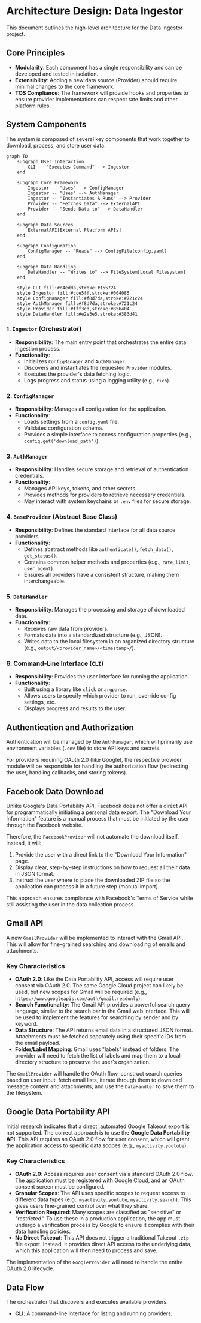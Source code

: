 # Architecture Design: Data Ingestor
<!-- Updated: 2023-05-28T14:48:00Z -->

This document outlines the high-level architecture for the Data Ingestor project.

## Core Principles

- **Modularity**: Each component has a single responsibility and can be developed and tested in isolation.
- **Extensibility**: Adding a new data source (Provider) should require minimal changes to the core framework.
- **TOS Compliance**: The framework will provide hooks and properties to ensure provider implementations can respect rate limits and other platform rules.

## System Components

The system is composed of several key components that work together to download, process, and store user data.

```mermaid
graph TD
    subgraph User Interaction
        CLI -- "Executes Command" --> Ingestor
    end

    subgraph Core Framework
        Ingestor -- "Uses" --> ConfigManager
        Ingestor -- "Uses" --> AuthManager
        Ingestor -- "Instantiates & Runs" --> Provider
        Provider -- "Fetches Data" --> ExternalAPI
        Provider -- "Sends Data to" --> DataHandler
    end

    subgraph Data Sources
        ExternalAPI[External Platform APIs]
    end

    subgraph Configuration
        ConfigManager -- "Reads" --> ConfigFile[config.yaml]
    end

    subgraph Data Handling
        DataHandler -- "Writes to" --> FileSystem[Local Filesystem]
    end

    style CLI fill:#d4edda,stroke:#155724
    style Ingestor fill:#cce5ff,stroke:#004085
    style ConfigManager fill:#f8d7da,stroke:#721c24
    style AuthManager fill:#f8d7da,stroke:#721c24
    style Provider fill:#fff3cd,stroke:#856404
    style DataHandler fill:#e2e3e5,stroke:#383d41
```

### 1. `Ingestor` (Orchestrator)

- **Responsibility**: The main entry point that orchestrates the entire data ingestion process.
- **Functionality**:
  - Initializes `ConfigManager` and `AuthManager`.
  - Discovers and instantiates the requested `Provider` modules.
  - Executes the provider's data fetching logic.
  - Logs progress and status using a logging utility (e.g., `rich`).

### 2. `ConfigManager`

- **Responsibility**: Manages all configuration for the application.
- **Functionality**:
  - Loads settings from a `config.yaml` file.
  - Validates configuration schema.
  - Provides a simple interface to access configuration properties (e.g., `config.get('download_path')`).

### 3. `AuthManager`

- **Responsibility**: Handles secure storage and retrieval of authentication credentials.
- **Functionality**:
  - Manages API keys, tokens, and other secrets.
  - Provides methods for providers to retrieve necessary credentials.
  - May interact with system keychains or `.env` files for secure storage.

### 4. `BaseProvider` (Abstract Base Class)

- **Responsibility**: Defines the standard interface for all data source providers.
- **Functionality**:
  - Defines abstract methods like `authenticate()`, `fetch_data()`, `get_status()`.
  - Contains common helper methods and properties (e.g., `rate_limit`, `user_agent`).
  - Ensures all providers have a consistent structure, making them interchangeable.

### 5. `DataHandler`

- **Responsibility**: Manages the processing and storage of downloaded data.
- **Functionality**:
  - Receives raw data from providers.
  - Formats data into a standardized structure (e.g., JSON).
  - Writes data to the local filesystem in an organized directory structure (e.g., `output/<provider_name>/<timestamp>/`).

### 6. Command-Line Interface (`CLI`)

- **Responsibility**: Provides the user interface for running the application.
- **Functionality**:
  - Built using a library like `click` or `argparse`.
  - Allows users to specify which provider to run, override config settings, etc.
  - Displays progress and results to the user.

## Authentication and Authorization

Authentication will be managed by the `AuthManager`, which will primarily use environment variables (`.env` file) to store API keys and secrets.

For providers requiring OAuth 2.0 (like Google), the respective provider module will be responsible for handling the authorization flow (redirecting the user, handling callbacks, and storing tokens).

## Facebook Data Download

Unlike Google's Data Portability API, Facebook does not offer a direct API for programmatically initiating a personal data export. The "Download Your Information" feature is a manual process that must be initiated by the user through the Facebook website.

Therefore, the `FacebookProvider` will not automate the download itself. Instead, it will:

1. Provide the user with a direct link to the "Download Your Information" page.
2. Display clear, step-by-step instructions on how to request all their data in JSON format.
3. Instruct the user where to place the downloaded ZIP file so the application can process it in a future step (manual import).

This approach ensures compliance with Facebook's Terms of Service while still assisting the user in the data collection process.

## Gmail API

A new `GmailProvider` will be implemented to interact with the Gmail API. This will allow for fine-grained searching and downloading of emails and attachments.

### Key Characteristics

- **OAuth 2.0**: Like the Data Portability API, access will require user consent via OAuth 2.0. The same Google Cloud project can likely be used, but new scopes for Gmail will be required (e.g., `https://www.googleapis.com/auth/gmail.readonly`).
- **Search Functionality**: The Gmail API provides a powerful search query language, similar to the search bar in the Gmail web interface. This will be used to implement the features for searching by sender and by keyword.
- **Data Structure**: The API returns email data in a structured JSON format. Attachments must be fetched separately using their specific IDs from the email payload.
- **Folder/Label Mapping**: Gmail uses "labels" instead of folders. The provider will need to fetch the list of labels and map them to a local directory structure to preserve the user's organization.

The `GmailProvider` will handle the OAuth flow, construct search queries based on user input, fetch email lists, iterate through them to download message content and attachments, and use the `DataHandler` to save them to the filesystem.

## Google Data Portability API

Initial research indicates that a direct, automated Google Takeout export is not supported. The correct approach is to use the **Google Data Portability API**. This API requires an OAuth 2.0 flow for user consent, which will grant the application access to specific data scopes (e.g., `myactivity.youtube`).

### Key Characteristics

- **OAuth 2.0**: Access requires user consent via a standard OAuth 2.0 flow. The application must be registered with Google Cloud, and an OAuth consent screen must be configured.
- **Granular Scopes**: The API uses specific scopes to request access to different data types (e.g., `myactivity.youtube`, `myactivity.search`). This gives users fine-grained control over what they share.
- **Verification Required**: Many scopes are classified as "sensitive" or "restricted." To use these in a production application, the app must undergo a verification process by Google to ensure it complies with their data handling policies.
- **No Direct Takeout**: This API does not trigger a traditional Takeout `.zip` file export. Instead, it provides direct API access to the underlying data, which this application will then need to process and save.

The implementation of the `GoogleProvider` will need to handle the entire OAuth 2.0 lifecycle.

## Data Flow

The orchestrator that discovers and executes available providers.
- **CLI**:
    A command-line interface for listing and running providers.
